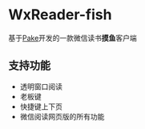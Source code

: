 # WxReader-fish

基于[Pake](https://github.com/tw93/Pake)开发的一款微信读书**摸鱼**客户端

## 支持功能

- 透明窗口阅读
- 老板键
- 快捷键上下页
- 微信阅读网页版的所有功能

